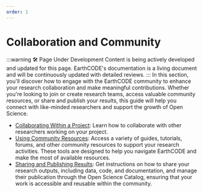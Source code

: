 ```yaml
---
order: 1
---
```

# Collaboration and Community
:::warning 🛠️ Page Under Development
Content is being actively developed and updated for this page. EarthCODE's documentation is a living document and will be continuously updated with detailed reviews.
:::
In this section, you'll discover how to engage with the EarthCODE community to enhance your research collaboration and make meaningful contributions. Whether you're looking to join or create research teams, access valuable community resources, or share and publish your results, this guide will help you connect with like-minded researchers and support the growth of Open Science.

- [Collaborating Within a Project](./Joining%20or%20Creating%20a%20Research%20Team): Learn how to collaborate with other researchers working on your project.
- [Using Community Resources](./Using%20Community%20Resources): Access a variety of guides, tutorials, forums, and other community resources to support your research activities. These tools are designed to help you navigate EarthCODE and make the most of available resources.
- [Sharing and Publishing Results](./Sharing%20and%20Publishing%20Results): Get instructions on how to share your research outputs, including data, code, and documentation, and manage their publication through the Open Science Catalog, ensuring that your work is accessible and reusable within the community.

